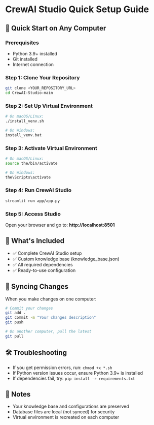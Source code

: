 # CrewAI Studio Quick Setup Guide

## 🚀 Quick Start on Any Computer

### Prerequisites
- Python 3.9+ installed
- Git installed
- Internet connection

### Step 1: Clone Your Repository
```bash
git clone <YOUR_REPOSITORY_URL>
cd CrewAI-Studio-main
```

### Step 2: Set Up Virtual Environment
```bash
# On macOS/Linux:
./install_venv.sh

# On Windows:
install_venv.bat
```

### Step 3: Activate Virtual Environment
```bash
# On macOS/Linux:
source the/bin/activate

# On Windows:
the\Scripts\activate
```

### Step 4: Run CrewAI Studio
```bash
streamlit run app/app.py
```

### Step 5: Access Studio
Open your browser and go to: **http://localhost:8501**

## 📁 What's Included
- ✅ Complete CrewAI Studio setup
- ✅ Custom knowledge base (knowledge_base.json)
- ✅ All required dependencies
- ✅ Ready-to-use configuration

## 🔄 Syncing Changes
When you make changes on one computer:

```bash
# Commit your changes
git add .
git commit -m "Your changes description"
git push

# On another computer, pull the latest
git pull
```

## 🛠️ Troubleshooting
- If you get permission errors, run: `chmod +x *.sh`
- If Python version issues occur, ensure Python 3.9+ is installed
- If dependencies fail, try: `pip install -r requirements.txt`

## 📝 Notes
- Your knowledge base and configurations are preserved
- Database files are local (not synced) for security
- Virtual environment is recreated on each computer 
